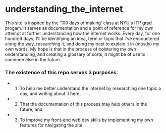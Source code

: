# understanding_the_internet

This site is inspired by the '100 days of making' class at NYU's ITP grad progam. It serves as documentation and a point of reference for my own attempt at further understanding how the internet works. Every day, for one hundred days, I'll be identifying an idea, term or topic that I've encountered along the way, researching it, and doing my best to explain it in (mostly) my own words. My hope is that in the process of bolstering my own understanding, and creating a glossary of sorts, it might be of use to someone else in the future.

### The existence of this repo serves 3 purposes:

- 1) To help me better understand the internet by researching one topic a day,
and writing about it here,
- 2) That the documentation of this process may help others in the future, and
- 3) To improve my front-end web dev skills by implementing my own features for navigating the site.
